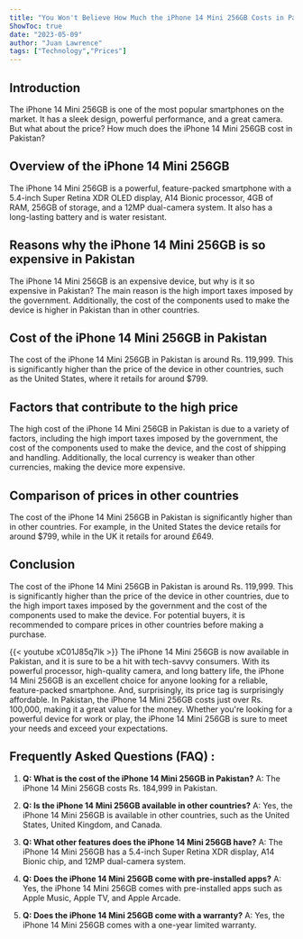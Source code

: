 ```yaml
---
title: "You Won't Believe How Much the iPhone 14 Mini 256GB Costs in Pakistan!"
ShowToc: true 
date: "2023-05-09"
author: "Juan Lawrence" 
tags: ["Technology","Prices"]
---
```

## Introduction

The iPhone 14 Mini 256GB is one of the most popular smartphones on the market. It has a sleek design, powerful performance, and a great camera. But what about the price? How much does the iPhone 14 Mini 256GB cost in Pakistan?

## Overview of the iPhone 14 Mini 256GB

The iPhone 14 Mini 256GB is a powerful, feature-packed smartphone with a 5.4-inch Super Retina XDR OLED display, A14 Bionic processor, 4GB of RAM, 256GB of storage, and a 12MP dual-camera system. It also has a long-lasting battery and is water resistant.

## Reasons why the iPhone 14 Mini 256GB is so expensive in Pakistan

The iPhone 14 Mini 256GB is an expensive device, but why is it so expensive in Pakistan? The main reason is the high import taxes imposed by the government. Additionally, the cost of the components used to make the device is higher in Pakistan than in other countries.

## Cost of the iPhone 14 Mini 256GB in Pakistan

The cost of the iPhone 14 Mini 256GB in Pakistan is around Rs. 119,999. This is significantly higher than the price of the device in other countries, such as the United States, where it retails for around $799.

## Factors that contribute to the high price

The high cost of the iPhone 14 Mini 256GB in Pakistan is due to a variety of factors, including the high import taxes imposed by the government, the cost of the components used to make the device, and the cost of shipping and handling. Additionally, the local currency is weaker than other currencies, making the device more expensive.

## Comparison of prices in other countries

The cost of the iPhone 14 Mini 256GB in Pakistan is significantly higher than in other countries. For example, in the United States the device retails for around $799, while in the UK it retails for around £649.

## Conclusion

The cost of the iPhone 14 Mini 256GB in Pakistan is around Rs. 119,999. This is significantly higher than the price of the device in other countries, due to the high import taxes imposed by the government and the cost of the components used to make the device. For potential buyers, it is recommended to compare prices in other countries before making a purchase.

{{< youtube xC01J85q7lk >}} 
The iPhone 14 Mini 256GB is now available in Pakistan, and it is sure to be a hit with tech-savvy consumers. With its powerful processor, high-quality camera, and long battery life, the iPhone 14 Mini 256GB is an excellent choice for anyone looking for a reliable, feature-packed smartphone. And, surprisingly, its price tag is surprisingly affordable. In Pakistan, the iPhone 14 Mini 256GB costs just over Rs. 100,000, making it a great value for the money. Whether you're looking for a powerful device for work or play, the iPhone 14 Mini 256GB is sure to meet your needs and exceed your expectations.

## Frequently Asked Questions (FAQ) :
1. **Q: What is the cost of the iPhone 14 Mini 256GB in Pakistan?**
A: The iPhone 14 Mini 256GB costs Rs. 184,999 in Pakistan. 

2. **Q: Is the iPhone 14 Mini 256GB available in other countries?**
A: Yes, the iPhone 14 Mini 256GB is available in other countries, such as the United States, United Kingdom, and Canada.

3. **Q: What other features does the iPhone 14 Mini 256GB have?**
A: The iPhone 14 Mini 256GB has a 5.4-inch Super Retina XDR display, A14 Bionic chip, and 12MP dual-camera system.

4. **Q: Does the iPhone 14 Mini 256GB come with pre-installed apps?**
A: Yes, the iPhone 14 Mini 256GB comes with pre-installed apps such as Apple Music, Apple TV, and Apple Arcade.

5. **Q: Does the iPhone 14 Mini 256GB come with a warranty?**
A: Yes, the iPhone 14 Mini 256GB comes with a one-year limited warranty.


